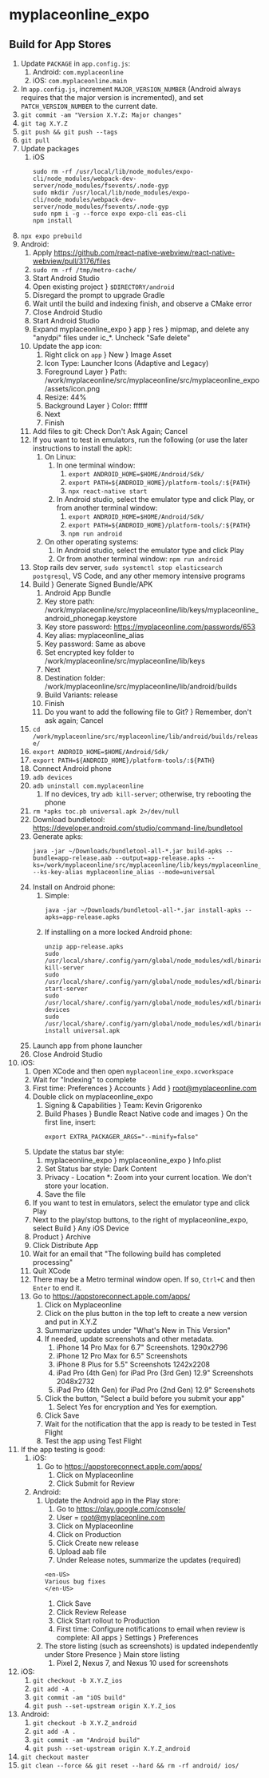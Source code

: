 # myplaceonline_expo

## Build for App Stores

1. Update `PACKAGE` in `app.config.js`:
    1. Android: `com.myplaceonline`
    1. iOS: `com.myplaceonline.main`
1. In `app.config.js`, increment `MAJOR_VERSION_NUMBER` (Android always requires that the major version is incremented), and set `PATCH_VERSION_NUMBER` to the current date.
1. `git commit -am "Version X.Y.Z: Major changes"`
1. `git tag X.Y.Z`
1. `git push && git push --tags`
1. `git pull`
1. Update packages
    1. iOS
       ```
       sudo rm -rf /usr/local/lib/node_modules/expo-cli/node_modules/webpack-dev-server/node_modules/fsevents/.node-gyp
       sudo mkdir /usr/local/lib/node_modules/expo-cli/node_modules/webpack-dev-server/node_modules/fsevents/.node-gyp
       sudo npm i -g --force expo expo-cli eas-cli
       npm install
       ```
1. `npx expo prebuild`
1. Android:
    1. Apply <https://github.com/react-native-webview/react-native-webview/pull/3176/files>
    1. `sudo rm -rf /tmp/metro-cache/`
    1. Start Android Studio
    1. Open existing project } `$DIRECTORY/android`
    1. Disregard the prompt to upgrade Gradle
    1. Wait until the build and indexing finish, and observe a CMake error
    1. Close Android Studio
    1. Start Android Studio
    1. Expand myplaceonline_expo } app } res } mipmap, and delete any "anydpi" files under ic_*. Uncheck "Safe delete"
    1. Update the app icon:
        1. Right click on `app` } New } Image Asset
        1. Icon Type: Launcher Icons (Adaptive and Legacy)
        1. Foreground Layer } Path: /work/myplaceonline/src/myplaceonline/src/myplaceonline_expo/assets/icon.png
        1. Resize: 44%
        1. Background Layer } Color: ffffff
        1. Next
        1. Finish
    1. Add files to git: Check Don't Ask Again; Cancel
    1. If you want to test in emulators, run the following (or use the later instructions to install the apk):
        1. On Linux:
            1. In one terminal window:
                1. `export ANDROID_HOME=$HOME/Android/Sdk/`
                1. `export PATH=${ANDROID_HOME}/platform-tools/:${PATH}`
                1. `npx react-native start`
            1. In Android studio, select the emulator type and click Play, or from another terminal window:
                1. `export ANDROID_HOME=$HOME/Android/Sdk/`
                1. `export PATH=${ANDROID_HOME}/platform-tools/:${PATH}`
                1. `npm run android`
        1. On other operating systems:
            1. In Android studio, select the emulator type and click Play
            1. Or from another terminal window: `npm run android`
    1. Stop rails dev server, `sudo systemctl stop elasticsearch postgresql`, VS Code, and any other memory intensive programs
    1. Build } Generate Signed Bundle/APK
        1. Android App Bundle
        1. Key store path: /work/myplaceonline/src/myplaceonline/lib/keys/myplaceonline_android_phonegap.keystore
        1. Key store password: https://myplaceonline.com/passwords/653
        1. Key alias: myplaceonline_alias
        1. Key password: Same as above
        1. Set encrypted key folder to /work/myplaceonline/src/myplaceonline/lib/keys
        1. Next
        1. Destination folder: /work/myplaceonline/src/myplaceonline/lib/android/builds
        1. Build Variants: release
        1. Finish
        1. Do you want to add the following file to Git? } Remember, don't ask again; Cancel
    1. `cd /work/myplaceonline/src/myplaceonline/lib/android/builds/release/`
    1. `export ANDROID_HOME=$HOME/Android/Sdk/`
    1. `export PATH=${ANDROID_HOME}/platform-tools/:${PATH}`
    1. Connect Android phone
    1. `adb devices`
    1. `adb uninstall com.myplaceonline`
        1. If no devices, try `adb kill-server`; otherwise, try rebooting the phone
    1. `rm *apks toc.pb universal.apk 2>/dev/null`
    1. Download bundletool: https://developer.android.com/studio/command-line/bundletool
    1. Generate apks:
       ```
       java -jar ~/Downloads/bundletool-all-*.jar build-apks --bundle=app-release.aab --output=app-release.apks --ks=/work/myplaceonline/src/myplaceonline/lib/keys/myplaceonline_android_phonegap.keystore --ks-key-alias myplaceonline_alias --mode=universal
       ```
    1. Install on Android phone:
        1. Simple:
           ```
           java -jar ~/Downloads/bundletool-all-*.jar install-apks --apks=app-release.apks
           ```
        1. If installing on a more locked Android phone:
           ```
           unzip app-release.apks
           sudo /usr/local/share/.config/yarn/global/node_modules/xdl/binaries/linux/adb/adb kill-server
           sudo /usr/local/share/.config/yarn/global/node_modules/xdl/binaries/linux/adb/adb start-server
           sudo /usr/local/share/.config/yarn/global/node_modules/xdl/binaries/linux/adb/adb devices
           sudo /usr/local/share/.config/yarn/global/node_modules/xdl/binaries/linux/adb/adb install universal.apk
           ```
    1. Launch app from phone launcher
    1. Close Android Studio
1. iOS:
    1. Open XCode and then open `myplaceonline_expo.xcworkspace`
    1. Wait for "Indexing" to complete
    1. First time: Preferences } Accounts } Add } root@myplaceonline.com
    1. Double click on myplaceonline_expo
        1. Signing & Capabilities } Team: Kevin Grigorenko
        1. Build Phases } Bundle React Native code and images } On the first line, insert:
           ```
           export EXTRA_PACKAGER_ARGS="--minify=false"
           ```
    1. Update the status bar style:
        1. myplaceonline_expo } myplaceonline_expo } Info.plist
        1. Set Status bar style: Dark Content
        1. Privacy - Location *: Zoom into your current location. We don't store your location.
        1. Save the file
    1. If you want to test in emulators, select the emulator type and click Play
    1. Next to the play/stop buttons, to the right of myplaceonline_expo, select Build } Any iOS Device
    1. Product } Archive
    1. Click Distribute App
    1. Wait for an email that "The following build has completed processing"
    1. Quit XCode
    1. There may be a Metro terminal window open. If so, `Ctrl+C` and then `Enter` to end it.
    1. Go to https://appstoreconnect.apple.com/apps/
        1. Click on Myplaceonline
        1. Click on the plus button in the top left to create a new version and put in X.Y.Z
        1. Summarize updates under "What's New in This Version"
        1. If needed, update screenshots and other metadata.
            1. iPhone 14 Pro Max for 6.7" Screenshots. 1290x2796
            1. iPhone 12 Pro Max for 6.5" Screenshots
            1. iPhone 8 Plus for 5.5" Screenshots 1242x2208
            1. iPad Pro (4th Gen) for iPad Pro (3rd Gen) 12.9" Screenshots 2048x2732
            1. iPad Pro (4th Gen) for iPad Pro (2nd Gen) 12.9" Screenshots
        1. Click the button, "Select a build before you submit your app"
            1. Select Yes for encryption and Yes for exemption.
        1. Click Save
        1. Wait for the notification that the app is ready to be tested in Test Flight
        1. Test the app using Test Flight
1. If the app testing is good:
    1. iOS:
        1. Go to https://appstoreconnect.apple.com/apps/
            1. Click on Myplaceonline
            1. Click Submit for Review
    1. Android:
        1. Update the Android app in the Play store:
            1. Go to <https://play.google.com/console/>
            1. User = root@myplaceonline.com
            1. Click on Myplaceonline
            1. Click on Production
            1. Click Create new release
            1. Upload aab file
            1. Under Release notes, summarize the updates (required)
            ```
            <en-US>
            Various bug fixes
            </en-US>
            ```
            1. Click Save
            1. Click Review Release
            1. Click Start rollout to Production
            1. First time: Configure notifications to email when review is complete: All apps } Settings } Preferences
        1. The store listing (such as screenshots) is updated independently under Store Presence } Main store listing
            1. Pixel 2, Nexus 7, and Nexus 10 used for screenshots
1. iOS:
    1. `git checkout -b X.Y.Z_ios`
    1. `git add -A .`
    1. `git commit -am "iOS build"`
    1. `git push --set-upstream origin X.Y.Z_ios`
1. Android:
    1. `git checkout -b X.Y.Z_android`
    1. `git add -A .`
    1. `git commit -am "Android build"`
    1. `git push --set-upstream origin X.Y.Z_android`
1. `git checkout master`
1. `git clean --force && git reset --hard && rm -rf android/ ios/`
